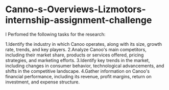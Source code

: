 # Canno-s-Overviews-Lizmotors-internship-assignment-challenge
I Perfomed the following tasks for the research:

1.Identify the industry in which Canoo operates, along with its size, growth rate, trends, and key players.
2.Analyze Canoo's main competitors, including their market share, products or services offered, pricing strategies, and marketing efforts.
3.Identify key trends in the market, including changes in consumer behavior, technological advancements, and shifts in the competitive landscape.
4.Gather information on Canoo's financial performance, including its revenue, profit margins, return on investment, and expense structure.
